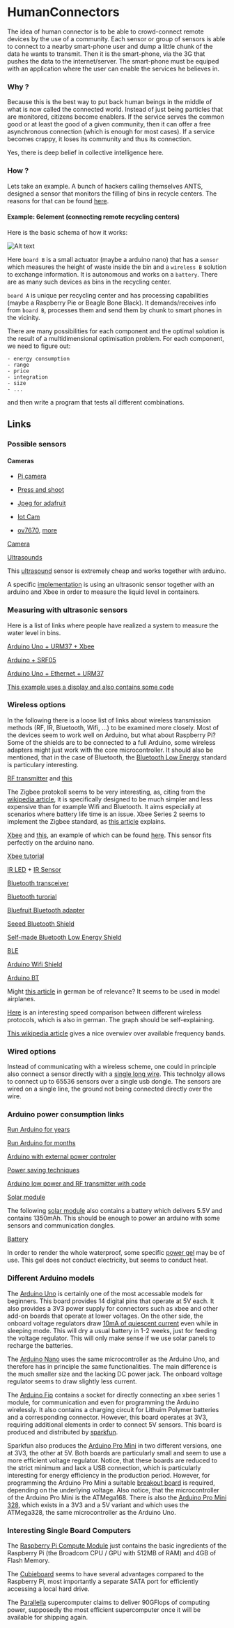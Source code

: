 HumanConnectors
===============

The idea of human connector is to be able to crowd-connect remote devices by the use of a community. Each sensor or group of sensors is able to connect to a nearby smart-phone user and dump a little chunk of the data he wants to transmit. Then it is the smart-phone, via the 3G that pushes the data to the internet/server. The smart-phone must be equiped with an application where the user can enable the services he believes in.

### Why ?

Because this is the best way to put back human beings in the middle of what is now called the connected world. Instead of just being particles that are monitored, citizens become enablers. If the service serves the common good or at least the good of a given community, then it can offer a free asynchronous connection (which is enough for most cases). If a service becomes crappy, it loses its community and thus its connection. 

Yes, there is deep belief in collective intelligence here.

### How ?

Lets take an example. A bunch of hackers calling themselves ANTS, designed a sensor that monitors the filling of bins in recycle centers. The reasons for that can be found [here](http://anthill.github.io/6element/presentation/).

#### Example: 6element (connecting remote recycling centers)

Here is the basic schema of how it works:

![Alt text](https://rawgit.com/anthill/HumanConnectors/master/img/general_schema.svg "General schema of 6element")

Here `board B` is a small actuator (maybe a arduino nano) that has a `sensor` which measures the height of waste inside the bin and a `wireless B` solution to exchange information. It is autonomous and works on a `battery`. There are as many such devices as bins in the recycling center.

`board A` is unique per recycling center and has processing capabilities (maybe a Raspberry Pie or Beagle Bone Black). It demands/receives info from `board B`, processes them and send them by chunk to smart phones in the vicinity.

There are many possibilities for each component and the optimal solution is the result of a multidimensional optimisation problem. For each component, we need to figure out:

    - energy consumption
    - range
    - price
    - integration
    - size
    - ...

and then write a program that tests all different combinations.

## Links

### Possible sensors

#### Cameras

- [Pi camera](http://www.adafruit.com/products/1367)
- [Press and shoot](https://learn.adafruit.com/diy-wifi-raspberry-pi-touch-cam)
- [Jpeg for adafruit](https://www.adafruit.com/products/1386)
- [Iot Cam](http://www.ladyada.net/make/IoTcamera/)

- [ov7670](http://www.arducam.com/camera-modules/0-3mp-ov7670/), [more](https://github.com/ComputerNerd/arduino-camera-tft)

[Camera](http://www.arducam.com/arducam-bluetooth-module-wireless-image-system/)

[Ultrasounds](http://www.adafruit.com/products/1137)

This [ultrasound](http://www.fasttech.com/products/0/10000007/1012007-arduino-compatible-hc-sr04-ultrasonic-sonar) sensor is extremely cheap and works together with arduino.

A specific [implementation](http://www.instructables.com/id/Arduino-dual-ultrasonic-liquid-level-meter-with-in/) is using an ultrasonic sensor together with an arduino and Xbee in order to measure the liquid level in containers.

### Measuring with ultrasonic sensors

Here is a list of links where people have realized a system to measure the water level in bins.

[Arduino Uno + URM37 + Xbee](http://www.instructables.com/id/Arduino-dual-ultrasonic-liquid-level-meter-with-in/)

[Arduino + SRF05](http://www.makechronicles.com/2012/03/13/arduino-project-6-measuring-a-water-tank-level-srf05-ultrasonic-rangefinderarduino-mega-2560arduino-uno1-0/)

[Arduino Uno + Ethernet + URM37](http://www.jo3ri.be/arduino/projects/tank-level-measuring-basic)

[This example uses a display and also contains some code](http://www.open-electronics.org/water-tank-level-display-with-arduino/)

### Wireless options

In the following there is a loose list of links about wireless transmission methods (RF, IR, Bluetooth, Wifi, ...) to be examined more closely. Most of the devices seem to work well on Arduino, but what about Raspberry Pi? Some of the shields are to be connected to a full Arduino, some wireless adapters might just work with the core microcontroller. It should also be mentioned, that in the case of Bluetooth, the [Bluetooth Low Energy](http://en.wikipedia.org/wiki/Bluetooth_low_energy) standard is particulary interesting.

[RF transmitter](http://ninjablocks.com/blogs/how-to/7501042-adding-rf-433mhz-to-your-arduino) and [this](http://conoroneill.net/arduino-and-raspberry-pi-communicating-over-2-4ghz-with-cheap-nrf24l01-modules/)

The Zigbee protokoll seems to be very interesting, as, citing from the [wikipedia article](http://en.wikipedia.org/wiki/ZigBee), it is specifically designed to be much simpler and less expensive than for example Wifi and Bluetooth. It aims especially at scenarios where battery life time is an issue. Xbee Series 2 seems to implement the Zigbee standard, as [this article](http://tutorial.cytron.com.my/2011/03/06/is-xbee-zigbee/) explains.

[Xbee](http://www.digi.com/fr/products/wireless/point-multipoint/xbee-series1-module) and [this](http://forum.arduino.cc/index.php?topic=59082.0;wap2), an example of which can be found [here](http://jeromeabel.net/fr/ressources/xbee-arduino). This sensor fits perfectly on the arduino nano.

[Xbee tutorial](http://www.cooking-hacks.com/documentation/tutorials/raspberry-pi-xbee)

[IR LED](http://www.adafruit.com/products/387) + [IR Sensor](http://www.adafruit.com/products/157)

[Bluetooth transceiver](http://www.instructables.com/id/Cheap-2-Way-Bluetooth-Connection-Between-Arduino-a/step3/Wiring-the-Arduino-Bluetooth-transceiver/)

[Bluetooth turorial](http://www.cooking-hacks.com/documentation/tutorials/raspberry-pi-bluetooth)

[Bluefruit Bluetooth adapter](http://www.adafruit.com/product/1697)

[Seeed Bluetooth Shield](http://www.seeedstudio.com/depot/bluetooth-shield-p-866.html?cPath=132_134)

[Self-made Bluetooth Low Energy Shield](http://www.mkroll.mobi/?page_id=386)

[BLE](http://www.makershed.com/BLE_Mini_Bluetooth_4_0_Interface_p/mkrbl2.htm)

[Arduino Wifi Shield](http://arduino.cc/en/Main/ArduinoWiFiShield)

[Arduino BT](http://arduino.cc/en/Main/ArduinoBoardBT?from=Main.ArduinoBoardBluetooth)

Might [this article](http://plischka.at/Wi.232EUR-R.html) in german be of relevance? It seems to be used in model airplanes.

[Here](http://www.handysektor.de/geraete-technik/funktechnik.html) is an interesting speed comparison between different wireless protocols, which is also in german. The graph should be self-explaining.

[This wikipedia article](http://en.wikipedia.org/wiki/Short_Range_Devices) gives a nice overwiev over available frequency bands.

### Wired options

Instead of communicating with a wireless scheme, one could in principle also connect a sensor directly with a [single long wire](http://playground.arduino.cc/Learning/OneWire). This technolgy allows to connect up to 65536 sensors over a single usb dongle. The sensors are wired on a single line, the ground not being connected directly over the wire.

### Arduino power consumption links

[Run Arduino for years](http://www.openhomeautomation.net/arduino-battery/)

[Run Arduino for months](http://hwstartup.wordpress.com/2013/03/11/how-to-run-an-arduino-on-a-9v-battery-for-weeks-or-months/)

[Arduino with external power controler](http://alanbmitchell.wordpress.com/2011/10/02/operate-arduino-for-year-from-batteries/)

[Power saving techniques](http://www.gammon.com.au/forum/?id=11497)

[Arduino low power and RF transmitter with code](https://github.com/petervojtek/diy/wiki/Arduino-with-Very-Low-Power-Consumption)

[Solar module](http://www.voltaicsystems.com/solar-arduino-guide.shtml)

The following [solar module](http://www.amazon.fr/Chargeur-Portable-téléphone-appareil-numérique/dp/B00378SRDY/ref=sr_1_19?ie=UTF8&qid=1403195735&sr=8-19&keywords=chargeur+solaire) also contains a battery which delivers 5.5V and contains 1350mAh. This should be enough to power an arduino with some sensors and communication dongles.

[Battery](http://cybergibbons.com/uncategorized/arduino-misconceptions-6-a-9v-battery-is-a-good-power-source/)

In order to render the whole waterproof, some specific [power gel](http://electricalproducts.cellpack.com/fileadmin/user_upload/bbcgroup.biz/news/eproducts/Drucksachen/Drucksachen_en/powergel_flyer_uk.pdf) may be of use. This gel does not conduct electricity, but seems to conduct heat.

### Different Arduino models

The [Arduino Uno](http://arduino.cc/en/Main/arduinoBoardUno) is certainly one of the most accessable models for beginners. This board provides 14 digital pins that operate at 5V each. It also provides a 3V3 power supply for connectors such as xbee and other add-on boards that operate at lower voltages. On the other side, the onboard voltage regulators draw [10mA of quiescent current](http://playground.arduino.cc/Learning/ArduinoSleepCode) even while in sleeping mode. This will dry a usual battery in 1-2 weeks, just for feeding the voltage regulator. This will only make sense if we use solar panels to recharge the batteries.

The [Arduino Nano](http://arduino.cc/en/Main/arduinoBoardNano) uses the same microcontroller as the Arduino Uno, and therefore has in principle the same functionalities. The main difference is the much smaller size and the lacking DC power jack. The onboard voltage regulator seems to draw slightly less current.

The [Arduino Fio](http://arduino.cc/en/Main/ArduinoBoardFio) contains a socket for directly connecting an xbee series 1 module, for communication and even for programming the Arduino wirelessly. It also contains a charging circuit for Lithuim Polymer batteries and a corresponding connector. However, this board operates at 3V3, requiring additional elements in order to connect 5V sensors. This board is produced and distributed by [sparkfun](https://www.sparkfun.com/).

Sparkfun also produces the [Arduino Pro Mini](http://arduino.cc/en/Main/ArduinoBoardProMini) in two different versions, one at 3V3, the other at 5V. Both boards are particularly small and seem to use a more efficient voltage regulator. Notice, that these boards are reduced to the strict minimum and lack a USB connection, which is particularly interesting for energy efficiency in the production period. However, for programming the Arduino Pro Mini a suitable [breakout board](https://www.sparkfun.com/products/9716) is required, depending on the underlying voltage. Also notice, that the microcontroller of the Arduino Pro Mini is the ATMega168. There is also the [Arduino Pro Mini 328](https://www.sparkfun.com/products/11113), which exists in a 3V3 and a 5V variant and which uses the ATMega328, the same microcontroller as the Arduino Uno.



### Interesting Single Board Computers

The [Raspberry Pi Compute Module](http://www.raspberrypi.org/raspberry-pi-compute-module-new-product/) just contains the basic ingredients of the Raspberry Pi (the Broadcom CPU / GPU with 512MB of RAM) and 4GB of Flash Memory.

The [Cubieboard](http://cubieboard.org/) seems to have several advantages compared to the Raspberry Pi, most importantly a separate SATA port for efficiently accessing a local hard drive.

The [Parallella](http://www.parallella.org/) supercomputer claims to deliver 90GFlops of computing power, supposedly the most efficient supercomputer once it will be available for shipping again.

